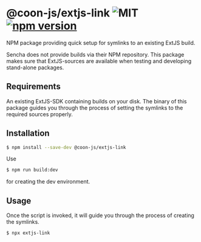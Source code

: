 # @coon-js/extjs-link ![MIT](https://img.shields.io/npm/l/@coon-js/extjs-link) [![npm version](https://badge.fury.io/js/@coon-js%2Fextjs-link.svg)](https://badge.fury.io/js/@coon-js%2Fextjs-link)

NPM package providing quick setup for symlinks to an existing ExtJS build.

Sencha does not provide builds via their NPM repository. This package
makes sure that ExtJS-sources are available when testing and developing stand-alone packages.

## Requirements
An existing ExtJS-SDK containing builds on your disk. The binary of this package guides you through the process of setting the symlinks
to the required sources properly.

## Installation
```bash
$ npm install --save-dev @coon-js/extjs-link
```

Use 
```bash
$ npm run build:dev
```
for creating the dev environment.

## Usage
Once the script is invoked, it will guide you through the process of creating the symlinks.
```bash
$ npx extjs-link
```

